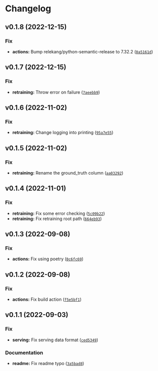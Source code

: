 # Changelog

<!--next-version-placeholder-->

## v0.1.8 (2022-12-15)
### Fix
* **actions:** Bump relekang/python-semantic-release to 7.32.2 ([`0a5161d`](https://github.com/SynapseAnalytics/konan-titanic-model/commit/0a5161d04a0b990a0c7f1e0182eefbf6de43d901))

## v0.1.7 (2022-12-15)
### Fix
* **retraining:** Throw error on failure ([`7aeebb9`](https://github.com/SynapseAnalytics/konan-titanic-model/commit/7aeebb9a4e42f6630508f53896e525e3848c58bc))

## v0.1.6 (2022-11-02)
### Fix
* **retraining:** Change logging into printing ([`95a7e55`](https://github.com/SynapseAnalytics/konan-titanic-model/commit/95a7e559f645db6e305442b8d7d901a8d6b32302))

## v0.1.5 (2022-11-02)
### Fix
* **retraining:** Rename the ground_truth column ([`aa03292`](https://github.com/SynapseAnalytics/konan-titanic-model/commit/aa032922ff849ee1c59c4a5e7492edbea3087a15))

## v0.1.4 (2022-11-01)
### Fix
* **retraining:** Fix some error checking ([`5c09b22`](https://github.com/SynapseAnalytics/konan-titanic-model/commit/5c09b22df11699d58d63d0e42a56bfb0e1e9304d))
* **retraining:** Fix retraining root path ([`664eb93`](https://github.com/SynapseAnalytics/konan-titanic-model/commit/664eb93ef35858900bf2057ccb08c911ac6b0974))

## v0.1.3 (2022-09-08)
### Fix
* **actions:** Fix using poetry ([`0c6fc69`](https://github.com/SynapseAnalytics/konan-titanic-model/commit/0c6fc69b2ae6a9e1aab342d55b158da11dfb8ac6))

## v0.1.2 (2022-09-08)
### Fix
* **actions:** Fix build action ([`f5e5bf1`](https://github.com/SynapseAnalytics/konan-titanic-model/commit/f5e5bf13b4861efc5dd75a760aa9ffc10ab4f7dd))

## v0.1.1 (2022-09-03)
### Fix
* **serving:** Fix serving data format ([`ced5349`](https://github.com/SynapseAnalytics/konan-titanic-model/commit/ced53496d80d1d2cec94adae2a37626ab2c718a2))

### Documentation
* **readme:** Fix readme typo ([`3a5bad8`](https://github.com/SynapseAnalytics/konan-titanic-model/commit/3a5bad8e947c8702ed8fafdf2027b64f82bea901))
